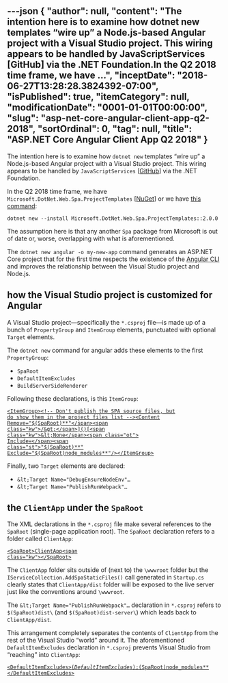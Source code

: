 ---json
{
  "author": null,
  "content": "The intention here is to examine how dotnet new templates “wire up” a Node.js-based Angular project with a Visual Studio project. This wiring appears to be handled by JavaScriptServices [GitHub] via the .NET Foundation.In the Q2 2018 time frame, we have ...",
  "inceptDate": "2018-06-27T13:28:28.3824392-07:00",
  "isPublished": true,
  "itemCategory": null,
  "modificationDate": "0001-01-01T00:00:00",
  "slug": "asp-net-core-angular-client-app-q2-2018",
  "sortOrdinal": 0,
  "tag": null,
  "title": "ASP.NET Core Angular Client App Q2 2018"
}
---

The intention here is to examine how `dotnet new` templates “wire up” a Node.js-based Angular project with a Visual Studio project. This wiring appears to be handled by `JavaScriptServices` [[GitHub](https://github.com/aspnet/javascriptservices)] via the .NET Foundation.

In the Q2 2018 time frame, we have `Microsoft.DotNet.Web.Spa.ProjectTemplates` [[NuGet](https://www.nuget.org/packages/Microsoft.DotNet.Web.Spa.ProjectTemplates/)] or we have [this command](https://docs.microsoft.com/en-us/aspnet/core/spa/index?view=aspnetcore-2.1#installation):

`dotnet new --install Microsoft.DotNet.Web.Spa.ProjectTemplates::2.0.0`

The assumption here is that any another `Spa` package from Microsoft is out of date or, worse, overlapping with what is aforementioned.

The `dotnet new angular -o my-new-app` command generates an ASP.NET Core project that for the first time respects the existence of the [Angular CLI](https://docs.microsoft.com/en-us/aspnet/core/spa/angular?view=aspnetcore-2.1&tabs=visual-studio#run-ng-commands) and improves the relationship between the Visual Studio project and Node.js.

## how the Visual Studio project is customized for Angular

A Visual Studio project—specifically the `*.csproj` file—is made up of a bunch of `PropertyGroup` and `ItemGroup` elements, punctuated with optional `Target` elements.

The `dotnet new` command for angular adds these elements to the first `PropertyGroup`:

*   `SpaRoot`
*   `DefaultItemExcludes`
*   `BuildServerSideRenderer`

Following these declarations, is this `ItemGroup`:
<div class="sourceCode" id="cb2">

<code class="sourceCode xml">[<span class="kw">&lt;ItemGroup&gt;</span>]()[<span class="co">&lt;!-- Don't publish the SPA source files, but do show them in the project files list --&gt;</span>]()[<span class="kw">&lt;Content</span><span class="ot"> Remove=</span><span class="st">"$(SpaRoot)**"</span><span class="kw">/&gt;</span>]()[<span class="kw">&lt;None</span><span class="ot"> Include=</span><span class="st">"$(SpaRoot)**"</span><span class="ot"> Exclude=</span><span class="st">"$(SpaRoot)node_modules\**"</span><span class="kw">/&gt;</span>]()[<span class="kw">&lt;/ItemGroup&gt;</span>]()</code>
</div>

Finally, two `Target` elements are declared:

*   `&lt;Target Name="DebugEnsureNodeEnv"…`
*   `&lt;Target Name="PublishRunWebpack"…`

## the `ClientApp` under the `SpaRoot`

The XML declarations in the `*.csproj` file make several references to the `SpaRoot` (single-page application root). The `SpaRoot` declaration refers to a folder called `ClientApp`:
<div class="sourceCode" id="cb3">

<code class="sourceCode xml">[<span class="kw">&lt;SpaRoot&gt;</span>ClientApp\<span class="kw">&lt;/SpaRoot&gt;</span>]()</code>
</div>

The `ClientApp` folder sits outside of (next to) the `\wwwroot` folder but the `IServiceCollection.AddSpaStaticFiles()` call generated in `Startup.cs` clearly states that `ClientApp/dist` folder will be exposed to the live server just like the conventions around `\wwwroot`.

The `&lt;Target Name="PublishRunWebpack"…` declaration in `*.csproj` refers to `$(SpaRoot)dist\` (and `$(SpaRoot)dist-server\`) which leads back to `ClientApp/dist`.

This arrangement completely separates the contents of `ClientApp` from the rest of the Visual Studio “world” around it. The aforementioned `DefaultItemExcludes` declaration in `*.csproj` prevents Visual Studio from “reaching” into `ClientApp`:
<div class="sourceCode" id="cb4">

<code class="sourceCode xml">[<span class="kw">&lt;DefaultItemExcludes&gt;</span>$(DefaultItemExcludes);$(SpaRoot)node_modules\**<span class="kw">&lt;/DefaultItemExcludes&gt;</span>]()</code>
</div>
